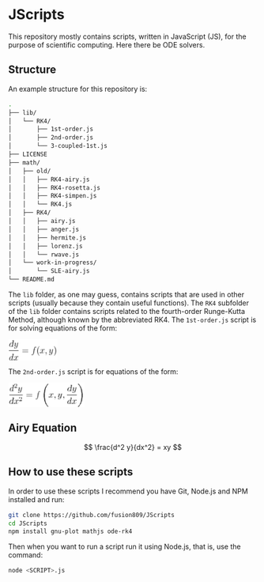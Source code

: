 # JScripts
This repository mostly contains scripts, written in JavaScript (JS), for the purpose of scientific computing. Here there be ODE solvers.

## Structure
An example structure for this repository is:

```bash
.
├── lib/
│   └── RK4/
│       ├── 1st-order.js
│       ├── 2nd-order.js
│       └── 3-coupled-1st.js
├── LICENSE
├── math/
│   ├── old/
│   │   ├── RK4-airy.js
│   │   ├── RK4-rosetta.js
│   │   ├── RK4-simpen.js
│   │   └── RK4.js
│   ├── RK4/
│   │   ├── airy.js
│   │   ├── anger.js
│   │   ├── hermite.js
│   │   ├── lorenz.js
│   │   └── rwave.js
│   └── work-in-progress/
│       └── SLE-airy.js
└── README.md
```

The `lib` folder, as one may guess, contains scripts that are used in other scripts (usually because they contain useful functions). The `RK4` subfolder of the `lib` folder contains scripts related to the fourth-order Runge-Kutta Method, although known by the abbreviated RK4. The `1st-order.js` script is for solving equations of the form:

<img src="images/generalized-1st-order-eq.png" align="center" border="0" alt="\frac{dy}{dx} = f(x,y)" width="100" height="43" />

The `2nd-order.js` script is for equations of the form:

<img src="images/generalized-2nd-order-eq.png" align="center" border="0" alt="\frac{d^2 y}{dx^2} = f\left(x,y,\frac{dy}{dx}\right)" width="154" height="50" />


## Airy Equation
<script src='https://cdn.mathjax.org/mathjax/latest/MathJax.js?config=TeX-AMS-MML_HTMLorMML'></script>
<script type="text/x-mathjax-config">
MathJax.Hub.Config({
  tex2jax: {inlineMath: [['$','$'], ['\\(','\\)']]}
});
</script>

$$ \frac{d^2 y}{dx^2} = xy $$

## How to use these scripts
In order to use these scripts I recommend you have Git, Node.js and NPM installed and run:

```bash
git clone https://github.com/fusion809/JScripts
cd JScripts
npm install gnu-plot mathjs ode-rk4
```

Then when you want to run a script run it using Node.js, that is, use the command:

```bash
node <SCRIPT>.js
```
